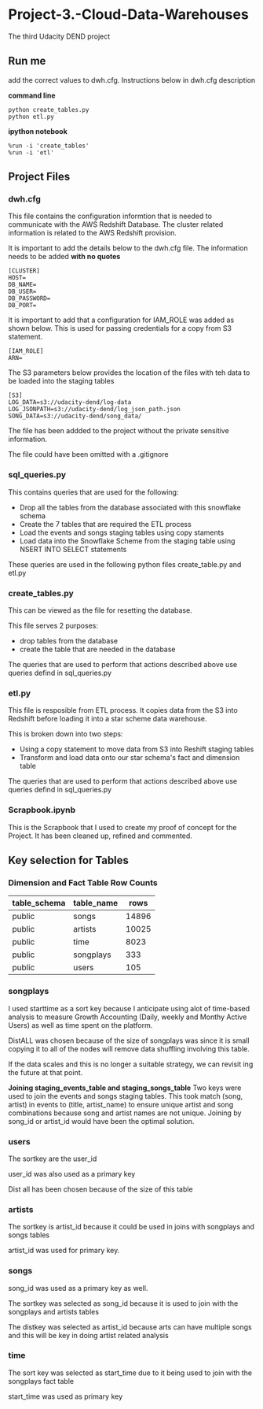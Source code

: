 # Project-3.-Cloud-Data-Warehouses

The third Udacity DEND project


## Run me 

add the correct values to dwh.cfg. Instructions below in dwh.cfg description

**command line**
```
python create_tables.py
python etl.py
```

**ipython notebook**
```
%run -i 'create_tables'
%run -i 'etl'
```

## Project Files

### dwh.cfg

This file contains the configuration informtion that is needed to communicate with the AWS Redshift Database. The cluster related information is related to the AWS Redshift provision. 

It is important to add the details below to the dwh.cfg file. The information needs to be added **with no quotes**

```
[CLUSTER]
HOST=
DB_NAME=
DB_USER=
DB_PASSWORD=
DB_PORT=
```
It is important to add that a configuration for IAM_ROLE was added as shown below. This is used for passing credentials for a copy from S3 statement.

```
[IAM_ROLE]
ARN=
```

The S3 parameters below provides the location of the files with teh data to be loaded into the staging tables 

```
[S3]
LOG_DATA=s3://udacity-dend/log-data
LOG_JSONPATH=s3://udacity-dend/log_json_path.json
SONG_DATA=s3://udacity-dend/song_data/
```

The file has been addded to the project without the private sensitive information. 

The file could have been omitted with a .gitignore


### sql_queries.py

This contains queries that are used for the following: 
* Drop all the tables from the database associated with this snowflake schema
* Create the 7 tables that are required the ETL process
* Load the events and songs staging tables using copy staments
* Load data into the Snowflake Scheme from the staging table using NSERT INTO SELECT statements

These queries are used in the following python files create_table.py and etl.py


### create_tables.py

This can be viewed as the file for resetting the database. 

This file serves 2 purposes:
* drop tables from the database
* create the table that are needed in the database 

The queries that are used to perform that actions described above use queries defind in sql_queries.py


### etl.py

This file is resposible from ETL process. It copies data from the S3 into Redshift before loading it into a star scheme data warehouse. 

This is broken down into two steps:
* Using a copy statement to move data from S3 into Reshift staging tables
* Transform and load data onto our star schema's fact and dimension table

The queries that are used to perform that actions described above use queries defind in sql_queries.py


### Scrapbook.ipynb

This is the Scrapbook that I used to create my proof of concept for the Project. It has been cleaned up, refined and commented. 


## Key selection for Tables


### Dimension and Fact Table Row Counts

table_schema|table_name|rows
--- | --- | ---
public|songs|14896
public|artists|10025
public|time|8023
public|songplays|333
public|users|105


### songplays

I used starttime as a sort key because I anticipate using alot of time-based analysis to measure Growth Accounting (Daily, weekly and Monthy Active Users) as well as time spent on the platform.

DistALL was chosen because of the size of songplays was since it is small copying it to all of the nodes will remove data shuffling involving this table.

If the data scales and this is no longer a suitable strategy, we can revisit ing the future at that point.

**Joining staging_events_table and staging_songs_table**
Two keys were used to join the events and songs staging tables. This took match (song, artist) in events to (title, artist_name) to ensure unique artist and song combinations because song and artist names are not unique. Joining by song_id or artist_id would have been the optimal solution.

### users

The sortkey are the user_id

user_id was also used as a primary key

Dist all has been chosen because of the size of this table 

### artists

The sortkey is artist_id because it could be used in joins with songplays and songs tables

artist_id was used for primary key.

### songs

song_id was used as a primary key as well.

The sortkey was selected as song_id because it is used to join with the songplays and artists tables

The distkey was selected as artist_id because arts can have multiple songs and this will be key in doing artist related analysis

### time

The sort key was selected as start_time due to it being used to join with the songplays fact table

start_time was used as primary key
